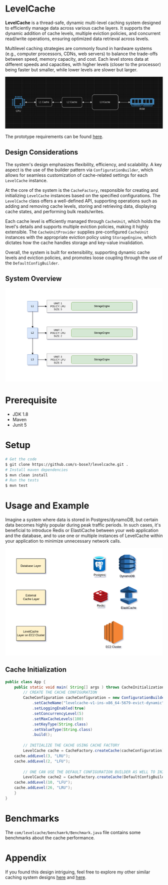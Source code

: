 # LevelCache

**LevelCache** is a thread-safe, dynamic multi-level caching system designed to efficiently manage data across various cache layers. It supports the dynamic addition of cache levels, multiple eviction policies, and concurrent read/write operations, ensuring optimized data retrieval across levels.

Multilevel caching strategies are commonly found in hardware systems (e.g., computer processors, CDNs, web servers) to balance the trade-offs between speed, memory capacity, and cost. Each level stores data at different speeds and capacities, with higher levels (closer to the processor) being faster but smaller, while lower levels are slower but larger.

![Level Caching](doc/multi-level-caching.png)

The prototype requirements can be found [here](doc/requirements.md).

## Design Considerations

The system's design emphasizes flexibility, efficiency, and scalability. A key aspect is the use of the builder pattern via `ConfigurationBuilder`, which allows for seamless customization of cache-related settings for each `LevelCache` instance. 

At the core of the system is the `CacheFactory`, responsible for creating and initializing `LevelCache` instances based on the specified configurations. The `LevelCache` class offers a well-defined API, supporting operations such as adding and removing cache levels, storing and retrieving data, displaying cache states, and performing bulk reads/writes.

Each cache level is efficiently managed through `CacheUnit`, which holds the level's details and supports multiple eviction policies, making it highly extensible. The `CacheUnitProvider` supplies pre-configured `CacheUnit` instances with the appropriate eviction policy  using `StorageEngine`, which dictates how the cache handles storage and key-value invalidation.

Overall, the system is built for extensibility, supporting dynamic cache levels and eviction policies, and promotes loose coupling through the use of the `DefaultConfigBuilder`.

## System Overview
![alt_text](doc/levelcache.png)

# Prerequisite
* JDK 1.8
* Maven
* Junit 5

# Setup
```bash
# Get the code
$ git clone https://github.com/s-bose7/levelcache.git .
# Install maven dependencies
$ mvn clean install
# Run the tests
$ mvn test
```

# Usage and Example

Imagine a system where data is stored in Postgres/dynamoDB, but certain data becomes highly popular during peak traffic periods. In such cases, it's beneficial to introduce Redis or ElastiCache between your web application and the database, and to use one or multiple instances of LevelCache within your application to minimize unnecessary network calls.

![alt_tag](doc/levelcache-usage.png)

## Cache Initialization
```java
public class App {
    public static void main( String[] args ) throws CacheInitializationException {
        // CREATE THE CACHE CONFIGURATION
    	CacheConfiguration cacheConfiguration = new ConfigurationBuilder()
            .setCacheName("levelcache-v1-ins-x86_64-5679-evict-dynamic")
            .setLoggingEnabled(true)
            .setConcurrencyLevel(5)
            .setMaxCacheLevels(100)
            .setKeyType(String.class)
            .setValueType(String.class)
            .build();
        
    	// INITIALIZE THE CACHE USING CACHE FACTORY
    	LevelCache cache = CacheFactory.createCache(cacheConfiguration);
	cache.addLevel(3, "LRU");
	cache.addLevel(2, "LFU");

    	// ONE CAN USE THE DEFAULT CONFIGURATION BUILDER AS WELL TO INITIALIZE LEVELCACHE
    	LevelCache cache2 = CacheFactory.createCache(DefaultConfigBuilder.getDefaultConfiguration());
	cache.addLevel(10, "LFU");
	cache.addLevel(26, "LRU");
    }
}
```
# Benchmarks
The `com/levelcache/benchamrk/Benchmark.java` file contains some benchmarks about the cache performance.

# Appendix
If you found this design intriguing, feel free to explore my other similar caching system designs [here](https://github.com/s-bose7/memcache) and [here](https://github.com/s-bose7/memcache-client).
